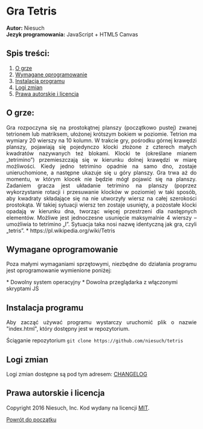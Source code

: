 # Gra Tetris
<b>Autor:</b> Niesuch <br />
<b>Jezyk programowania:</b> JavaScript + HTML5 Canvas <br />

## Spis treści:
1. [O grze](https://github.com/niesuch/tetris#o-grze)
2. [Wymagane oprogramowanie](https://github.com/niesuch/tetris#wymagane-oprogramowanie)
3. [Instalacja programu](https://github.com/niesuch/tetris#instalacja-programu)
4. [Logi zmian](https://github.com/niesuch/tetris#logi-zmian)
5. [Prawa autorskie i licencja](https://github.com/niesuch/tetris#prawa-autorskie-i-licencja)

## O grze:
<p align="justify">Gra rozpoczyna się na prostokątnej planszy (początkowo pustej) zwanej tetrionem lub matriksem, ułożonej krótszym bokiem w poziomie. Tetrion ma wymiary 20 wierszy na 10 kolumn. W trakcie gry, pośrodku górnej krawędzi planszy, pojawiają się pojedynczo klocki złożone z czterech małych kwadratów nazywanych też blokami. Klocki te (określane mianem „tetrimino”) przemieszczają się w kierunku dolnej krawędzi w miarę możliwości. Kiedy jedno tetrimino opadnie na samo dno, zostaje unieruchomione, a następne ukazuje się u góry planszy. Gra trwa aż do momentu, w którym klocek nie będzie mógł pojawić się na planszy. Zadaniem gracza jest układanie tetrimino na planszy (poprzez wykorzystanie rotacji i przesuwanie klocków w poziomie) w taki sposób, aby kwadraty składające się na nie utworzyły wiersz na całej szerokości prostokąta. W takiej sytuacji wiersz ten zostaje usunięty, a pozostałe klocki opadają w kierunku dna, tworząc więcej przestrzeni dla następnych elementów. Możliwe jest jednoczesne usunięcie maksymalnie 4 wierszy – umożliwia to tetrimino „I”. Sytuacja taka nosi nazwę identyczną jak gra, czyli „tetris”. * https://pl.wikipedia.org/wiki/Tetris</p>

## Wymagane oprogramowanie
<p align="justify">Poza małymi wymaganiami sprzętowymi, niezbędne do działania programu jest oprogramowanie wymienione poniżej: </p>
* Dowolny system operacyjny 
* Dowolna przeglądarka z włączonymi skryptami JS

## Instalacja programu
<p align="justify">Aby zacząć używać programu wystarczy uruchomić plik o nazwie "index.html", który dostępny jest w repozytorium. </p>

Ściąganie repozytorium
    `git clone https://github.com/niesuch/tetris`

## Logi zmian
Logi zmian dostępne są pod tym adresem: [CHANGELOG](https://github.com/niesuch/tetris/releases)

## Prawa autorskie i licencja
Copyright 2016 Niesuch, Inc. Kod wydany na licencji [MIT](https://github.com/niesuch/tetris/blob/master/LICENSE.md).

[Powrót do początku](https://github.com/niesuch/tetris/blob/master/README.md#gra-tetris)

